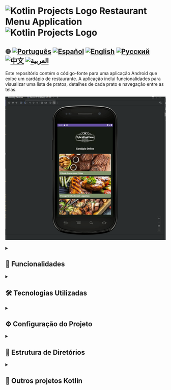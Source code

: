 # <img src="https://cdn-icons-png.flaticon.com/128/4300/4300493.png" alt="Kotlin Projects Logo" width="42" height="30" />  Restaurant Menu Application  <img src="https://cdn-icons-png.flaticon.com/128/4300/4300493.png" alt="Kotlin Projects Logo" width="42" height="30" />

## 🌐 [![Português](https://img.shields.io/badge/Português-green)](https://github.com/SamuelRocha91/kotlinVirtualMenu/blob/main/README.md) [![Español](https://img.shields.io/badge/Español-yellow)](https://github.com/SamuelRocha91/kotlinVirtualMenu/blob/main/README_es.md) [![English](https://img.shields.io/badge/English-blue)](https://github.com/SamuelRocha91/kotlinVirtualMenu/blob/main/README_en.md) [![Русский](https://img.shields.io/badge/Русский-lightgrey)](https://github.com/SamuelRocha91/kotlinVirtualMenu/blob/main/README_ru.md) [![中文](https://img.shields.io/badge/中文-red)](https://github.com/SamuelRocha91/kotlinVirtualMenu/blob/main/README_ch.md) [![العربية](https://img.shields.io/badge/العربية-orange)](https://github.com/SamuelRocha91/kotlinVirtualMenu/blob/main/README_ar.md)

Este repositório contém o código-fonte para uma aplicação Android que exibe um cardápio de restaurante. A aplicação inclui funcionalidades para visualizar uma lista de pratos, detalhes de cada prato e navegação entre as telas.

![Preview da aplicação](./assets/menuVirtual.gif)

<details>
  <summary><h2>🚀 Funcionalidades</h2></summary>

  1. **Tela Inicial do Cardápio**: 
     - Exibe a logo do restaurante.
     - Título da tela inicial.
     - Lista de itens do cardápio.

  2. **Tela de Detalhes do Prato**:
     - Exibe a logo do restaurante.
     - Título da tela de detalhe.
     - Botão de voltar.
     - Imagem do prato.
     - Título do prato.
     - Descrição do prato.
     - Valor do prato.

  3. **Lista de Pratos Disponíveis**:
     - Inclui pratos como File de Carne com Fritas, Frango Grelhado com Legumes, Mix de File de Carne e Frango Grelhados, entre outros.
     - Cada prato possui uma imagem, descrição e preço.

  4. **Layout de Item do Cardápio**:
     - Utiliza `MaterialCardView` para exibir cada item do cardápio com uma imagem e título.

  5. **Eventos de Clique**:
     - Navegação para a tela de detalhes ao clicar em um item do menu.
     - Retorno à tela principal ao clicar no botão voltar na tela de detalhes.

</details>

<details>
  <summary><h2>🛠️ Tecnologias Utilizadas</h2></summary>

  - **Android SDK**: Para o desenvolvimento da aplicação Android.
  - **RecyclerView**: Para exibir a lista de itens do cardápio.
  - **Data Classes**: Para representar os dados dos pratos.
  - **Adapters**: Para ligar os dados à interface de usuário.
  - **Layouts**: Inclui `LinearLayout`, `ScrollView`, e `MaterialCardView` para estruturar as telas.

</details>

<details>
  <summary><h2>⚙️ Configuração do Projeto</h2></summary>

  Para rodar o projeto localmente, siga as etapas abaixo:

  ### Pré-requisitos

  - [Android Studio](https://developer.android.com/studio) instalado em sua máquina.
  - [JDK 11](https://www.oracle.com/java/technologies/javase-jdk11-downloads.html) ou superior.

  ### Clonando o Repositório

  1. Clone o repositório para sua máquina local:
     ```bash
     git clone git@github.com:SamuelRocha91/kotlinVirtualMenu.git
     ```

  2. Navegue até o diretório do projeto:
     ```bash
     cd kotlinVirtualMenu
     ```

  ### Configuração do Projeto

  1. Abra o projeto no Android Studio.
  2. Certifique-se de que o Android Studio está configurado para usar o JDK 11 ou superior.
  3. Sincronize o projeto com o Gradle:
     - No Android Studio, clique em "File" > "Sync Project with Gradle Files".

  ### Executando o Projeto

  1. Conecte um dispositivo Android ao seu computador ou inicie um emulador Android.
  2. Execute a aplicação:
     - No Android Studio, clique no botão "Run" (ícone de play) na parte superior da janela.

</details>

<details>
  <summary><h2>📂 Estrutura de Diretórios</h2></summary>

  - `app/src/main/java/com/exemplo/trybevirtualmenu/`: Código-fonte da aplicação.
  - `app/src/main/res/layout/`: Arquivos de layout XML.
  - `app/src/main/res/drawable/`: Imagens e outros recursos gráficos.

</details>

<details>
  <summary><h2>📁 Outros projetos Kotlin</h2></summary>

  - ☀️ [Weather App](https://github.com/SamuelRocha91/kotlinWeatherApp)
  - 👤 [Social Login](https://github.com/SamuelRocha91/kotlinLoginSocial)
  - 💱 [kotlin Exchange Rate](https://github.com/SamuelRocha91/kotlinExchangeRate)

</details>
